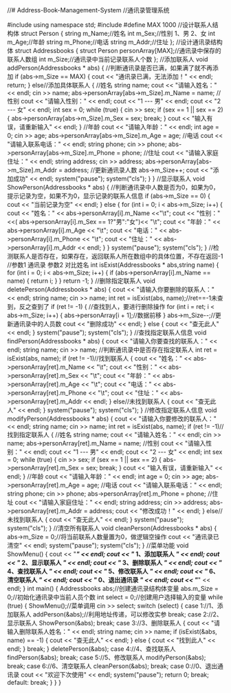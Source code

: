 //# Address-Book-Management-System
//通讯录管理系统

#include<iostream>
using namespace std;
#include<string>
#define MAX 1000
//设计联系人结构体
struct Person
{
	string m_Name;//姓名
	int m_Sex;//性别  1、男   2、女
	int m_Age;//年龄
	string m_Phone;//电话
	string m_Addr;//住址
};
//设计通讯录结构体
struct Addressbooks
{
	struct Person personArray[MAX];//通讯录中保存的联系人数组
	int m_Size;//通讯录中当前记录联系人个数
};
//添加联系人
void addPerson(Addressbooks * abs)
{
	//判断通讯录是否已满，如果满了就不再添加
	if (abs->m_Size == MAX)
	{
		cout << "通讯录已满，无法添加！" << endl;
		return;
	}
	else//添加具体联系人
	{
		//姓名
		string name;
		cout << "请输入姓名：" << endl;
		cin >> name;
		abs->personArray[abs->m_Size].m_Name = name;
		//性别
		cout << "请输入性别：" << endl;
		cout << "1 --- 男" << endl;
		cout << "2 --- 女" << endl;
		int sex = 0;
		while (true)
		{
			cin >> sex;
			if (sex == 1 || sex == 2)
			{
				abs->personArray[abs->m_Size].m_Sex = sex;
				break;
			}
			cout << "输入有误，请重新输入" << endl;
		}
		//年龄
		cout << "请输入年龄：" << endl;
		int age = 0;
		cin >> age;
		abs->personArray[abs->m_Size].m_Age = age;
		//电话
		cout << "请输入联系电话：" << endl;
		string phone;
		cin >> phone;
		abs->personArray[abs->m_Size].m_Phone = phone;
		//住址
		cout << "请输入家庭住址：" << endl;
		string address;
		cin >> address;
		abs->personArray[abs->m_Size].m_Addr = address;
		//更新通讯录人数
		abs->m_Size++;
		cout << "添加成功" << endl;
		system("pause");
		system("cls");
	}
}
//显示联系人
void ShowPerson(Addressbooks * abs)
{
	//判断通讯录中人数是否为0，如果为0，提示记录为空，如果不为0，显示记录的联系人信息
	if (abs->m_Size == 0)
	{
		cout << "当前记录为空" << endl;
	}
	else
	{
		for (int i = 0; i < abs->m_Size; i++)
		{
			cout << "姓名：" << abs->personArray[i].m_Name <<"\t";
			cout << "性别：" <<( abs->personArray[i].m_Sex == 1?"男":"女")<< "\t";
			cout << "年龄：" << abs->personArray[i].m_Age << "\t";
			cout << "电话：" << abs->personArray[i].m_Phone << "\t";
			cout << "住址：" << abs->personArray[i].m_Addr << endl;
		}
	}
	system("pause");
	system("cls");
}
//检测联系人是否存在，如果存在，返回联系人所在数组中的具体位置，不存在返回-1
//参数1 通讯录 参数2 对比姓名
int isExist(Addressbooks * abs,string name)
{
	for (int i = 0; i < abs->m_Size; i++)
	{
		if (abs->personArray[i].m_Name == name)
		{
			return i;
		}
	}
	return -1;
}
//删除指定联系人
void deletePerson(Addressbooks * abs)
{
	cout << "请输入你要删除的联系人：" << endl;
	string name;
	cin >> name;
	int ret = isExist(abs, name);//ret==-1未查到，反之查到了
	if (ret != -1)
	{
		//查找到人，要进行删除操作
		for (int i = ret; i < abs->m_Size; i++)
		{
			abs->personArray[i + 1];//数据前移
		}
		abs->m_Size--;//更新通讯录中的人员数
		cout << "删除成功" << endl;
	}
	else
	{
		cout << "查无此人" << endl;
	}
	system("pause");
	system("cls");
}
//查找指定联系人信息
void findPerson(Addressbooks * abs)
{
	cout << "请输入你要查找的联系人：" << endl;
	string name;
	cin >> name;
	//判断通讯录中是否存在指定联系人
	int ret = isExist(abs, name);
	if (ret != -1)//找到联系人
	{
		cout << "姓名：" << abs->personArray[ret].m_Name << "\t";
		cout << "性别：" << abs->personArray[ret].m_Sex << "\t";
		cout << "年龄：" << abs->personArray[ret].m_Age << "\t";
		cout << "电话：" << abs->personArray[ret].m_Phone << "\t";
		cout << "住址：" << abs->personArray[ret].m_Addr << endl;
	}
	else//未找到联系人
	{
		cout << "查无此人" << endl;
	}
	system("pause");
	system("cls");
}
//修改指定联系人信息
void modifyPerson(Addressbooks * abs)
{
	cout << "请输入你要修改的联系人：" << endl;
	string name;
	cin >> name;
	int ret = isExist(abs, name);
	if (ret != -1)//找到指定联系人
	{
		//姓名
		string name;
		cout << "请输入姓名：" << endl;
		cin >> name;
		abs->personArray[ret].m_Name = name;
		//性别
		cout << "请输入性别：" << endl;
		cout << "1 --- 男" << endl;
		cout << "2 --- 女" << endl;
		int sex = 0;
		while (true)
		{
			cin >> sex;
				if (sex == 1 || sex == 2)
				{
					abs->personArray[ret].m_Sex = sex;
					break;
				}
				cout << "输入有误，请重新输入" << endl;
		}
			//年龄
			cout << "请输入年龄：" << endl;
			int age = 0;
			cin >> age;
			abs->personArray[ret].m_Age = age;
			//电话
			cout << "请输入联系电话：" << endl;
			string phone;
			cin >> phone;
			abs->personArray[ret].m_Phone = phone;
			//住址
			cout << "请输入家庭住址：" << endl;
			string address;
			cin >> address;
			abs->personArray[ret].m_Addr = address;
			cout << "修改成功！" << endl;
		}
	else//未找到联系人
	{
		cout << "查无此人" << endl;
	}
	system("pause");
	system("cls");
		}
//清空所有联系人
void cleanPerson(Addressbooks * abs)
{
	abs->m_Size = 0;//将当前联系人数量置为0，做逻辑空操作
	cout << "通讯录已清空" << endl;
	system("pause");
	system("cls");
}
//菜单功能
void ShowMenu()
{
	cout << "***************************" << endl;
	cout << "*****  1、添加联系人  *****" << endl;
	cout << "*****  2、显示联系人  *****" << endl;
	cout << "*****  3、删除联系人  *****" << endl;
	cout << "*****  4、查找联系人  *****" << endl;
	cout << "*****  5、修改联系人  *****" << endl;
	cout << "*****  6、清空联系人  *****" << endl;
	cout << "*****  0、退出通讯录  *****" << endl;
	cout << "***************************" << endl;
}
int main()
{
	Addressbooks abs;//创建通讯录结构体变量
	abs.m_Size = 0;//初始化通讯录中当前人员个数
	int select = 0;//创建用户选择输入的变量
	while (true)
	{
		ShowMenu();//菜单调用
		cin >> select;
		switch (select)
		{
		case 1://1、添加联系人
			addPerson(&abs);//利用地址传递，可以修改实参
			break;
		case 2://2、显示联系人
			ShowPerson(&abs);
			break;
		case 3://3、删除联系人
		{
			cout << "请输入删除联系人姓名：" << endl;
			string name;
			cin >> name;
			if (isExist(&abs, name) == -1)
			{
				cout << "查无此人" << endl;
			}
			else
			{
				cout << "找到此人" << endl;
			}
			break;
		}
			deletePerson(&abs);
		case 4://4、查找联系人
			findPerson(&abs);
			break;
		case 5://5、修改联系人
			modifyPerson(&abs);
			break;
		case 6://6、清空联系人
			cleanPerson(&abs);
			break;
		case 0://0、退出通讯录
			cout << "欢迎下次使用" << endl;
			system("pause");
			return 0;
			break;
		default:
			break;
		}
	}
}
